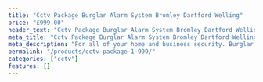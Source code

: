 ```yaml
---
title: "Cctv Package Burglar Alarm System Bromley Dartford Welling"
price: "£999.00"
header_text: "Cctv Package Burglar Alarm System Bromley Dartford Welling"
meta_title: "Cctv Package Burglar Alarm System Bromley Dartford Welling"
meta_description: "For all of your home and business security. Burglar Alarm Servicing, Burglar Alarm Installation, Alarm Battery and CCTV. Call 020 8302 4065"
permalink: "/products/cctv-package-1-999/"
categories: ["cctv"]
features: []
---
```


